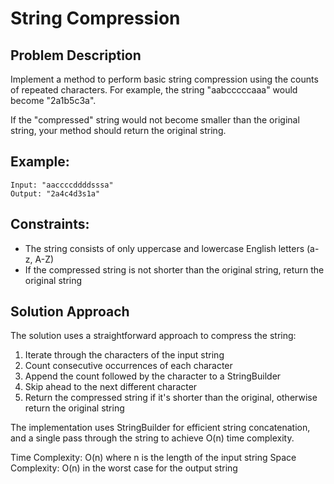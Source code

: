 # String Compression

## Problem Description
Implement a method to perform basic string compression using the counts of repeated characters. For example, the string "aabcccccaaa" would become "2a1b5c3a".

If the "compressed" string would not become smaller than the original string, your method should return the original string.

## Example:
```
Input: "aaccccddddsssa"
Output: "2a4c4d3s1a"
```

## Constraints:
- The string consists of only uppercase and lowercase English letters (a-z, A-Z)
- If the compressed string is not shorter than the original string, return the original string

## Solution Approach
The solution uses a straightforward approach to compress the string:

1. Iterate through the characters of the input string
2. Count consecutive occurrences of each character
3. Append the count followed by the character to a StringBuilder
4. Skip ahead to the next different character
5. Return the compressed string if it's shorter than the original, otherwise return the original string

The implementation uses StringBuilder for efficient string concatenation, and a single pass through the string to achieve O(n) time complexity.

Time Complexity: O(n) where n is the length of the input string
Space Complexity: O(n) in the worst case for the output string